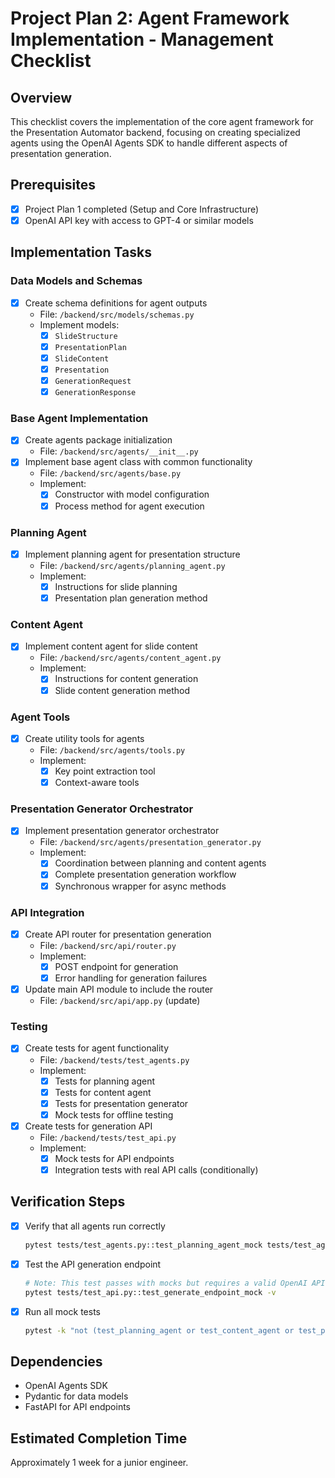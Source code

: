 # Project Plan 2: Agent Framework Implementation - Management Checklist

## Overview
This checklist covers the implementation of the core agent framework for the Presentation Automator backend, focusing on creating specialized agents using the OpenAI Agents SDK to handle different aspects of presentation generation.

## Prerequisites
- [x] Project Plan 1 completed (Setup and Core Infrastructure)
- [x] OpenAI API key with access to GPT-4 or similar models

## Implementation Tasks

### Data Models and Schemas
- [x] Create schema definitions for agent outputs
  - File: `/backend/src/models/schemas.py`
  - Implement models:
    - [x] `SlideStructure`
    - [x] `PresentationPlan`
    - [x] `SlideContent`
    - [x] `Presentation`
    - [x] `GenerationRequest`
    - [x] `GenerationResponse`

### Base Agent Implementation
- [x] Create agents package initialization
  - File: `/backend/src/agents/__init__.py`
- [x] Implement base agent class with common functionality
  - File: `/backend/src/agents/base.py`
  - Implement:
    - [x] Constructor with model configuration
    - [x] Process method for agent execution

### Planning Agent
- [x] Implement planning agent for presentation structure
  - File: `/backend/src/agents/planning_agent.py`
  - Implement:
    - [x] Instructions for slide planning
    - [x] Presentation plan generation method

### Content Agent
- [x] Implement content agent for slide content
  - File: `/backend/src/agents/content_agent.py`
  - Implement:
    - [x] Instructions for content generation
    - [x] Slide content generation method

### Agent Tools
- [x] Create utility tools for agents
  - File: `/backend/src/agents/tools.py`
  - Implement:
    - [x] Key point extraction tool
    - [x] Context-aware tools

### Presentation Generator Orchestrator
- [x] Implement presentation generator orchestrator
  - File: `/backend/src/agents/presentation_generator.py`
  - Implement:
    - [x] Coordination between planning and content agents
    - [x] Complete presentation generation workflow
    - [x] Synchronous wrapper for async methods

### API Integration
- [x] Create API router for presentation generation
  - File: `/backend/src/api/router.py`
  - Implement:
    - [x] POST endpoint for generation
    - [x] Error handling for generation failures
- [x] Update main API module to include the router
  - File: `/backend/src/api/app.py` (update)

### Testing
- [x] Create tests for agent functionality
  - File: `/backend/tests/test_agents.py`
  - Implement:
    - [x] Tests for planning agent
    - [x] Tests for content agent
    - [x] Tests for presentation generator
    - [x] Mock tests for offline testing
- [x] Create tests for generation API
  - File: `/backend/tests/test_api.py`
  - Implement:
    - [x] Mock tests for API endpoints
    - [x] Integration tests with real API calls (conditionally)

## Verification Steps
- [x] Verify that all agents run correctly
  ```bash
  pytest tests/test_agents.py::test_planning_agent_mock tests/test_agents.py::test_content_agent_mock -v
  ```
- [x] Test the API generation endpoint
  ```bash
  # Note: This test passes with mocks but requires a valid OpenAI API key for live testing
  pytest tests/test_api.py::test_generate_endpoint_mock -v
  ```
- [x] Run all mock tests
  ```bash
  pytest -k "not (test_planning_agent or test_content_agent or test_presentation_generator or test_generate_endpoint_real)"
  ```

## Dependencies
- OpenAI Agents SDK
- Pydantic for data models
- FastAPI for API endpoints

## Estimated Completion Time
Approximately 1 week for a junior engineer. 